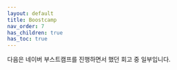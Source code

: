 ```yaml
---
layout: default
title: Boostcamp
nav_order: 7
has_children: true
has_toc: true
---
```


다음은 네이버 부스트캠프를 진행하면서 했던 회고 중 일부입니다.